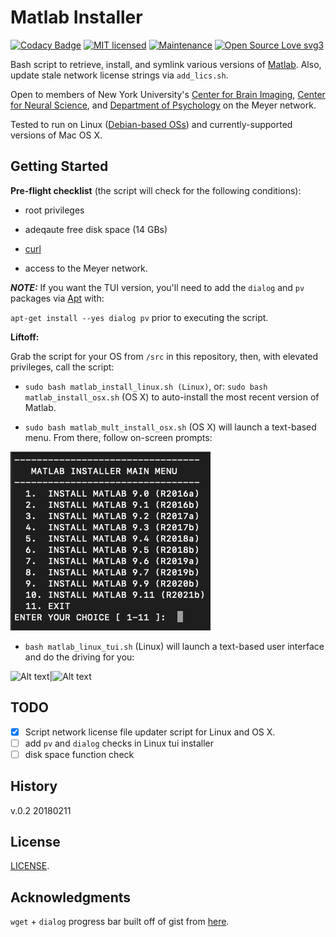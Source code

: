 # Matlab Installer

[![Codacy Badge](https://api.codacy.com/project/badge/Grade/c7574e6abc1840ab95a0f622170a9af1)](https://www.codacy.com/app/marshki/matlab_installer?utm_source=github.com&amp;utm_medium=referral&amp;utm_content=marshki/matlab_installer&amp;utm_campaign=Badge_Grade)
[![MIT licensed](https://img.shields.io/badge/license-MIT-blue.svg)](https://raw.githubusercontent.com/hyperium/hyper/master/LICENSE)
[![Maintenance](https://img.shields.io/badge/Maintained%3F-yes-green.svg)](https://GitHub.com/Naereen/StrapDown.js/graphs/commit-activity)
[![Open Source Love svg3](https://badges.frapsoft.com/os/v3/open-source.svg?v=103)](https://github.com/ellerbrock/open-source-badges/)

Bash script to retrieve, install, and symlink various versions of [Matlab](https://www.mathworks.com/products/matlab.html). 
Also, update stale network license strings via `add_lics.sh`.     

Open to members of New York University's [Center for Brain Imaging](http://cbi.nyu.edu/), [Center for Neural Science](http://www.cns.nyu.edu/), and [Department of Psychology](http://www.psych.nyu.edu/psychology.html) on the Meyer network.   

Tested to run on Linux ([Debian-based OSs](https://www.debian.org/derivatives/#list)) and currently-supported versions of Mac OS X.  

## Getting Started

__Pre-flight checklist__ (the script will check for the following conditions):
 
  * root privileges  

  * adeqaute free disk space (14 GBs)

  * [curl](https://curl.haxx.se/docs/manpage.html)

  * access to the Meyer network.  

**_NOTE:_** If you want the TUI version, you'll need to add the `dialog` and `pv` packages via [Apt](https://wiki.debian.org/Apt) with: 

`apt-get install --yes dialog pv` prior to executing the script. 

__Liftoff:__

Grab the script for your OS from `/src` in this repository, then, with elevated privileges, call the script:  

* `sudo bash matlab_install_linux.sh (Linux)`, or: `sudo bash matlab_install_osx.sh` (OS X) to auto-install the most recent version of Matlab. 

* `sudo bash matlab_mult_install_osx.sh` (OS X) will launch a text-based menu. From there, follow on-screen prompts:

![Alt text](https://github.com/marshki/matlab_installer/blob/master/docs/matlab_multi.png "multi-install")

* `bash matlab_linux_tui.sh` (Linux) will launch a text-based user interface and do the driving for you: 

![Alt text](https://github.com/marshki/matlab_installer/blob/master/docs/ping_cns.png "ping")|![Alt text](https://github.com/marshki/matlab_installer/blob/master/docs/retrieve_matlab.png "retrieve")

## TODO

- [x] Script network license file updater script for Linux and OS X.  
- [ ] add `pv` and `dialog` checks in Linux tui installer 
- [ ] disk space function check 

## History 
v.0.2 20180211

## License 
[LICENSE](https://github.com/marshki/matlab_installer/blob/master/LICENSE). 

## Acknowledgments
`wget` + `dialog` progress bar built off of gist from [here](https://gist.github.com/Gregsen/7822421). 
 
